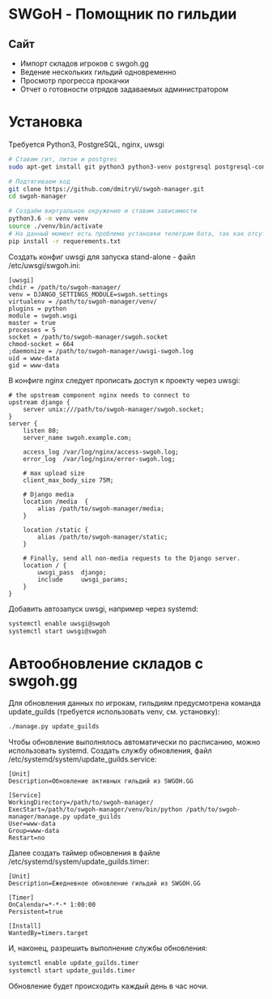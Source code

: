 # SWGoH - Помощник по гильдии

## Сайт

* Импорт складов игроков с swgoh.gg
* Ведение нескольких гильдий одновременно
* Просмотр прогресса прокачки
* Отчет о готовности отрядов задаваемых администратором


# Установка

Требуется Python3, PostgreSQL, nginx, uwsgi

```bash
# Ставим гит, питон и postgres
sudo apt-get install git python3 python3-venv postgresql postgresql-contrib nginx

# Подтягиваем код
git clone https://github.com/dmitryU/swgoh-manager.git
cd swgoh-manager

# Создаём виртуальное окружение и ставим зависимости
python3.6 -m venv venv
source ./venv/bin/activate
# На данный момент есть проблема установки телеграм бота, так как отсутсвтует репозитрий django-telegrambot
pip install -r requerements.txt
```

Создать конфиг uwsgi для запуска stand-alone - файл /etc/uwsgi/swgoh.ini:
```
[uwsgi]
chdir = /path/to/swgoh-manager/
venv = DJANGO_SETTINGS_MODULE=swgoh.settings
virtualenv = /path/to/swgoh-manager/venv/
plugins = python
module = swgoh.wsgi
master = true
processes = 5
socket = /path/to/swgoh-manager/swgoh.socket
chmod-socket = 664
;daemonize = /path/to/swgoh-manager/uwsgi-swgoh.log
uid = www-data
gid = www-data
```

В конфиге nginx следует прописать доступ к проекту через uwsgi:
```
# the upstream component nginx needs to connect to
upstream django {
    server unix:///path/to/swgoh-manager/swgoh.socket;
}
server {
    listen 80;
    server_name swgoh.example.com;

    access_log /var/log/nginx/access-swgoh.log;
    error_log  /var/log/nginx/error-swgoh.log;

    # max upload size
    client_max_body_size 75M;

    # Django media
    location /media  {
        alias /path/to/swgoh-manager/media;
    }

    location /static {
        alias /path/to/swgoh-manager/static;
    }

    # Finally, send all non-media requests to the Django server.
    location / {
        uwsgi_pass  django;
        include     uwsgi_params;
    }
}
```

Добавить автозапуск uwsgi, например через systemd:
```bash
systemctl enable uwsgi@swgoh
systemctl start uwsgi@swgoh
```

# Автообновление складов с swgoh.gg

Для обновления данных по игрокам, гильдиям предусмотрена команда update_guilds (требуется использовать venv, см. установку):
```bash
./manage.py update_guilds
```

Чтобы обновление выполнялось автоматически по расписанию, можно использовать systemd.
Создать службу обновления, файл /etc/systemd/system/update_guilds.service:
```
[Unit]
Description=Обновление активных гильдий из SWGOH.GG

[Service]
WorkingDirectory=/path/to/swgoh-manager/
ExecStart=/path/to/swgoh-manager/venv/bin/python /path/to/swgoh-manager/manage.py update_guilds
User=www-data
Group=www-data
Restart=no
```

Далее создать таймер обновления в файле /etc/systemd/system/update_guilds.timer:
```
[Unit]
Description=Ежедневное обновление гильдий из SWGOH.GG

[Timer]
OnCalendar=*-*-* 1:00:00
Persistent=true

[Install]
WantedBy=timers.target
```

И, наконец, разрешить выполнение службы обновления:
```bash
systemctl enable update_guilds.timer
systemctl start update_guilds.timer
```

Обновление будет происходить каждый день в час ночи.
